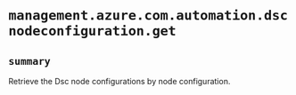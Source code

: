 # `management.azure.com.automation.dscnodeconfiguration.get`

## `summary`
Retrieve the Dsc node configurations by node configuration.


